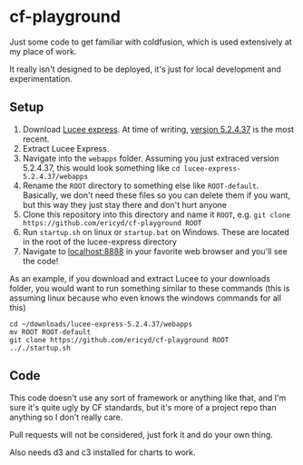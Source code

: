# cf-playground
Just some code to get familiar with coldfusion, which is used extensively at my place of work.

It really isn't designed to be deployed, it's just for local development and experimentation.

## Setup

1. Download [Lucee express](http://download.lucee.org/?type=releases). 
At time of writing, 
[version 5.2.4.37](http://cdn.lucee.org/rest/update/provider/express/5.2.4.37) is the most recent.
2. Extract Lucee Express.
3. Navigate into the `webapps` folder. Assuming you just extraced version 5.2.4.37, this would look something like `cd lucee-express-5.2.4.37/webapps`
4. Rename the `ROOT` directory to something else like `ROOT-default`. Basically, we don't need these files so you can delete them if you want, but this way they just stay there and don't hurt anyone
5. Clone this repository into this directory and name it `ROOT`, e.g. `git clone https://github.com/ericyd/cf-playground ROOT`
6. Run `startup.sh` on linux or `startup.bat` on Windows. These are located in the root of the lucee-express directory
7. Navigate to [localhost:8888](http://localhost:8888) in your favorite web browser and you'll see the code!

As an example, if you download and extract Lucee to your downloads folder, you would want to run something similar to these commands (this is assuming linux because who even knows the windows commands for all this)

```
cd ~/downloads/lucee-express-5.2.4.37/webapps
mv ROOT ROOT-default
git clone https://github.com/ericyd/cf-playground ROOT
.././startup.sh
```

## Code

This code doesn't use any sort of framework or anything like that, and I'm sure it's quite ugly by CF standards, but it's more of a project repo than anything so I don't really care.

Pull requests will not be considered, just fork it and do your own thing.




Also needs d3 and c3 installed for charts to work.